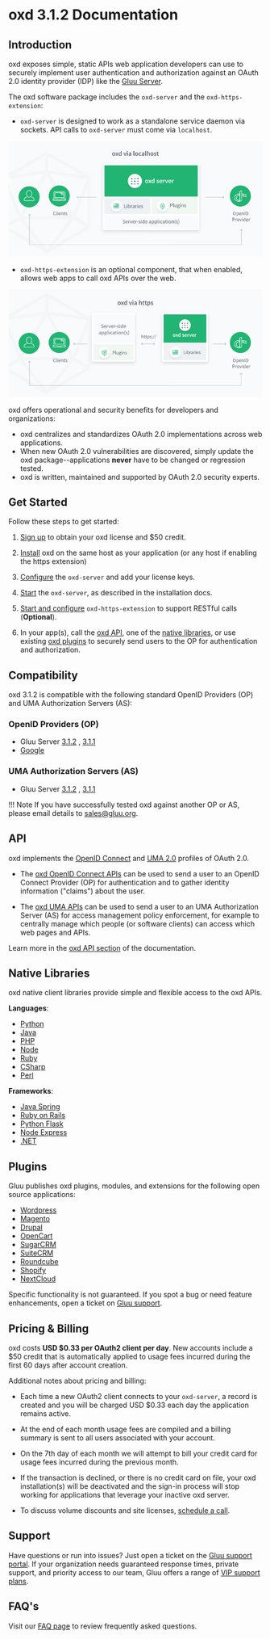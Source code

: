 # oxd 3.1.2 Documentation

## Introduction
oxd exposes simple, static APIs web application developers can use to securely implement user authentication and authorization against an OAuth 2.0 identity provider (IDP) like the [Gluu Server](https://gluu.org/docs/ce).

The oxd software package includes the `oxd-server` and the `oxd-https-extension`: 

- `oxd-server` is designed to work as a standalone service daemon via sockets. API calls to `oxd-server` must come via `localhost`.

![oxd-local-architecture](./img/oxd-local.jpg) 

- `oxd-https-extension` is an optional component, that when enabled, allows web apps to call oxd APIs over the web. 

![oxd-https-architecture](./img/oxd-https.jpg) 

oxd offers operational and security benefits for developers and organizations:

- oxd centralizes and standardizes OAuth 2.0 implementations across web applications. 
- When new OAuth 2.0 vulnerabilities are discovered, simply update the oxd package--applications **never** have to be changed or regression tested.   
- oxd is written, maintained and supported by OAuth 2.0 security experts.   

## Get Started

Follow these steps to get started:

1. [Sign up](https://oxd.gluu.org/account/register/) to obtain your oxd license and $50 credit.

1. [Install](./install/index.md) oxd on the same host as your application (or any host if enabling the https extension)

1. [Configure](./configuration/index.md) the `oxd-server` and add your license keys.           

1. [Start](./install/index.md) the `oxd-server`, as described in the installation docs. 

1. [Start and configure](./oxd-https/start.md) `oxd-https-extension` to support RESTful calls (**Optional**). 

1. In your app(s), call the [oxd API](#api), one of the [native libraries](#native-libraries), or use existing [oxd plugins](#plugins) to securely send users to the OP for authentication and authorization. 

## Compatibility
oxd 3.1.2 is compatible with the following standard OpenID Providers (OP) and UMA Authorization Servers (AS):

### OpenID Providers (OP)
- Gluu Server [3.1.2](https://gluu.org/docs/ce/3.1.2) , [3.1.1](https://gluu.org/docs/ce/3.1.1)
- [Google](https://developers.google.com/identity/protocols/OpenIDConnect)       


### UMA Authorization Servers (AS)
- Gluu Server [3.1.2](https://gluu.org/docs/ce/3.1.2) , [3.1.1](https://gluu.org/docs/ce/3.1.1) 

!!! Note
    If you have successfully tested oxd against another OP or AS, please email details to [sales@gluu.org](mailto:sales@gluu.org).


## API
oxd implements the [OpenID Connect](http://openid.net/specs/openid-connect-core-1_0.html) and [UMA 2.0](https://docs.kantarainitiative.org/uma/wg/oauth-uma-grant-2.0-05.html) profiles of OAuth 2.0. 

- The [oxd OpenID Connect APIs](./api/index.md#openid-connect-authentication) can be used to send a user to an OpenID Connect Provider (OP) for authentication and to gather identity information ("claims") about the user. 

- The [oxd UMA APIs](./api/index.md#uma-2-authorization) can be used to send a user to an UMA Authorization Server (AS) for access management policy enforcement, for example to centrally manage which people (or software clients) can access which web pages and APIs.   

Learn more in the [oxd API section](./api/index.md) of the documentation.  

## Native Libraries
oxd native client libraries provide simple and flexible access to the oxd APIs. 

**Languages**:        

- [Python](./libraries/languages/python/index.md)         
- [Java](./libraries/languages/java/index.md)         
- [PHP](./libraries/languages/php/index.md)         
- [Node](./libraries/languages/node/index.md)    
- [Ruby](./libraries/languages/ruby/index.md)      
- [CSharp](./libraries/languages/csharp/index.md)           
- [Perl](./libraries/languages/perl/index.md)      
 
**Frameworks**:           

- [Java Spring](./libraries/framework/spring/index.md)  
- [Ruby on Rails](./libraries/framework/rails/index.md)      
- [Python Flask](./libraries/framework/flask/index.md)        
- [Node Express](./libraries/framework/express/index.md)       
- [.NET](./libraries/framework/net/index.md)        


## Plugins

Gluu publishes oxd plugins, modules, and extensions for the following open source applications:    

- [Wordpress](./plugin/wordpress/index.md)      
- [Magento](./plugin/magento/index.md)       
- [Drupal](./plugin/drupal/index.md)       
- [OpenCart](./plugin/opencart/index.md)     
- [SugarCRM](./plugin/sugarcrm/index.md)       
- [SuiteCRM](./plugin/suitecrm/index.md)       
- [Roundcube](./plugin/roundcube/index.md)  
- [Shopify](./plugin/shopify/index.md)  
- [NextCloud](./plugin/nextcloud/index.md) 

Specific functionality is not guaranteed. If you spot a bug or need feature enhancements, open a ticket on [Gluu support](https://support.gluu.org).  

## Pricing & Billing

oxd costs **USD $0.33 per OAuth2 client per day**. New accounts include a $50 credit that is automatically applied to usage fees incurred during the first 60 days after account creation.  

Additional notes about pricing and billing: 

- Each time a new OAuth2 client connects to your `oxd-server`, a record is created and you will be charged USD $0.33 each day the application remains active.  

- At the end of each month usage fees are compiled and a billing summary is sent to all users associated with your account.   

- On the 7th day of each month we will attempt to bill your credit card for usage fees incurred during the previous month.

- If the transaction is declined, or there is no credit card on file, your oxd installation(s) will be deactivated and the sign-in process will stop working for applications that leverage your inactive oxd server.  

- To discuss volume discounts and site licenses, [schedule a call](https://gluu.org/booking). 
   
## Support
Have questions or run into issues? Just open a ticket on the [Gluu support portal](https://support.gluu.org). If your organization needs guaranteed response times, private support, and priority access to our team, Gluu offers a range of [VIP support plans](https://gluu.org/pricing).  

## FAQ's

Visit our [FAQ page](./faq/index.md) to review frequently asked questions. 

